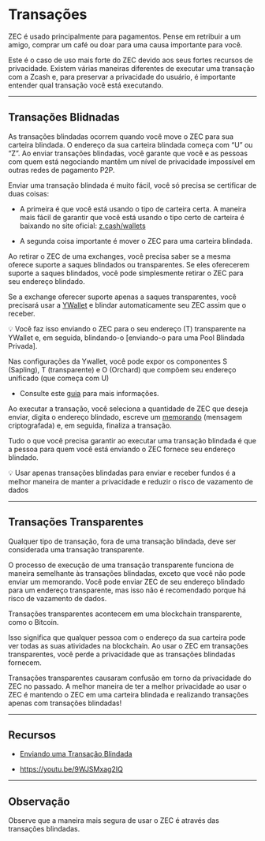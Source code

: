 # Transações

ZEC é usado principalmente para pagamentos. Pense em retribuir a um amigo, comprar um café ou doar para uma causa importante para você. 

Este é o caso de uso mais forte do ZEC devido aos seus fortes recursos de privacidade. Existem várias maneiras diferentes de executar uma transação com a Zcash e, para preservar a privacidade do usuário, é importante entender qual transação você está executando.

---

## Transações Blidnadas

As transações blindadas ocorrem quando você move o ZEC para sua carteira blindada. O endereço da sua carteira blindada começa com “U” ou “Z”. Ao enviar transações blindadas, você garante que você e as pessoas com quem está negociando mantêm um nível de privacidade impossível em outras redes de pagamento P2P.

Enviar uma transação blindada é muito fácil, você só precisa se certificar de duas coisas:

- A primeira é que você está usando o tipo de carteira certa. A maneira mais fácil de garantir que você está usando o tipo certo de carteira é baixando no  site oficial: [z.cash/wallets](https://z.cash/wallets.)
  
- A segunda coisa importante é mover o ZEC para uma carteira blindada.

Ao retirar o ZEC de uma exchanges, você precisa saber se a mesma oferece suporte a saques blindados ou transparentes. Se eles oferecerem suporte a saques blindados, você pode simplesmente retirar o ZEC para seu endereço blindado. 

Se a exchange oferecer suporte apenas a saques transparentes, você precisará usar a [YWallet](https://ywallet.app/) e blindar automaticamente seu ZEC assim que o receber.


💡 Você faz isso enviando o ZEC para o seu endereço (T) transparente na YWallet e, em seguida, blindando-o [enviando-o para uma Pool Blindada Privada].

Nas configurações da Ywallet, você pode expor os componentes S (Sapling), T (transparente) e O (Orchard) que compõem seu endereço unificado (que começa com U) 

- Consulte este [guia](https://zechub.notion.site/Visualizing-Zcash-Addresses-27c0bcc423fa48f68374a0d6c317213b) para mais informações.

Ao executar a transação, você seleciona a quantidade de ZEC que deseja enviar, digita o endereço blindado, escreve um [memorando](https://zechub.notion.site/Memos-6e7a6d0e02ed48acbbc715a7f35a4719) (mensagem criptografada) e, em seguida, finaliza a transação. 

Tudo o que você precisa garantir ao executar uma transação blindada é que a pessoa para quem você está enviando o ZEC fornece seu endereço blindado.


💡 Usar apenas transações blindadas para enviar e receber fundos é a melhor maneira de manter a privacidade e reduzir o risco de vazamento de dados

---

## Transações Transparentes

Qualquer tipo de transação, fora de uma transação blindada, deve ser considerada uma transação transparente. 

O processo de execução de uma transação transparente funciona de maneira semelhante às transações blindadas, exceto que você não pode enviar um memorando. Você pode enviar ZEC de seu endereço blindado para um endereço transparente, mas isso não é recomendado porque há risco de vazamento de dados.

Transações transparentes acontecem em uma blockchain transparente, como o Bitcoin. 

Isso significa que qualquer pessoa com o endereço da sua carteira pode ver todas as suas atividades na blockchain. Ao usar o ZEC em transações transparentes, você perde a privacidade que as transações blindadas fornecem.

Transações transparentes causaram confusão em torno da privacidade do ZEC no passado. A melhor maneira de ter a melhor privacidade ao usar o ZEC é mantendo o ZEC em uma carteira blindada e realizando transações apenas com transações blindadas!

---

## Recursos

- [Enviando uma Transação Blindada](https://www.youtube.com/watch?v=9WJSMxag2IQ)

- https://youtu.be/9WJSMxag2IQ

---

## Observação

Observe que a maneira mais segura de usar o ZEC é através das transações blindadas. 

